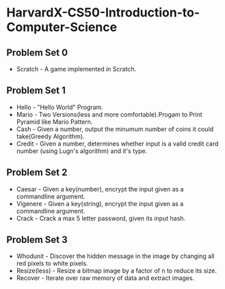 # HarvardX-CS50-Introduction-to-Computer-Science

## Problem Set 0
* Scratch - A game implemented in Scratch.

## Problem Set 1
* Hello - "Hello World" Program.
* Mario - Two Versions(less and more comfortable).Progam to Print Pyramid like Mario Pattern.
* Cash - Given a number, output the minumum number of coins it could take(Greedy Algorithm).
* Credit - Given a number, determines whether input is a valid credit card number (using Lugn's algorithm) and it's type.

## Problem Set 2
* Caesar - Given a key(number), encrypt the input given as a commandline argument.
* Vigenere - Given a key(string), encrypt the input given as a commandline argument.
* Crack - Crack a max 5 letter password, given its input hash.

## Problem Set 3
* Whodunit - Discover the hidden message in the image by changing all red pixels to white pixels.
* Resize(less) - Resize a bitmap image by a factor of n to reduce its size.
* Recover - Iterate over raw memory of data and extract images.
